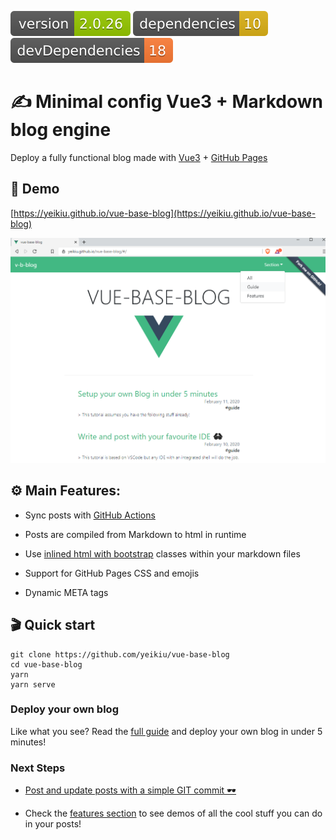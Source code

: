<img src=".ci_badges/npm-version-badge.svg" /> <img src=".ci_badges/npm-dependencies-badge.svg" /> <img src=".ci_badges/npm-devdependencies-badge.svg" />

# ✍️ Minimal config Vue3 + Markdown blog engine

Deploy a fully functional blog made with [Vue3](https://vuejs.org/) + [GitHub Pages](https://guides.github.com/features/pages/)

## 👀 Demo

[https://yeikiu.github.io/vue-base-blog](https://yeikiu.github.io/vue-base-blog)

![vbb_screenshot](public/blog_store/assets/vbb_screenshot.png)


## ⚙️ Main Features:

* Sync posts with [GitHub Actions](https://docs.github.com/en/actions/getting-started-with-github-actions)

* Posts are compiled from Markdown to html in runtime

* Use [inlined html with bootstrap](#/features/inline-bootstrap-html) classes within your markdown files

* Support for GitHub Pages CSS and emojis

* Dynamic META tags


## 🎬 Quick start

    git clone https://github.com/yeikiu/vue-base-blog
    cd vue-base-blog
    yarn
    yarn serve


### Deploy your own blog

Like what you see?
Read the [full guide](#/guide/setup-yor-own-blog) and deploy your own blog in under 5 minutes!


### Next Steps

- [Post and update posts with a simple GIT commit 🕶](#/guide/post-with-a-simple-git-commit)

- Check the [features section](#/features) to see demos of all the cool stuff you can do in your posts!
